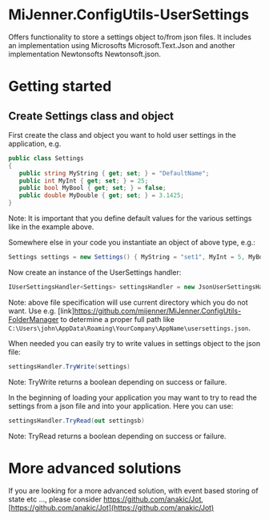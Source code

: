 # MiJenner.ConfigUtils-UserSettings
Offers functionality to store a settings object to/from json files. It includes an implementation using Microsofts Microsoft.Text.Json and another implementation Newtonsofts Newtonsoft.json. 

# Getting started 
## Create Settings class and object 
First create the class and object you want to hold user settings in the application, e.g.

```cs
public class Settings
{
   public string MyString { get; set; } = "DefaultName";
   public int MyInt { get; set; } = 25;
   public bool MyBool { get; set; } = false;
   public double MyDouble { get; set; } = 3.1425;
}
```

Note: It is important that you define default values for the various settings like in the example above. 

Somewhere else in your code you instantiate an object of above type, e.g.: 
```cs
Settings settings = new Settings() { MyString = "set1", MyInt = 5, MyBool = true, MyDouble = 14.16 };
```

Now create an instance of the UserSettings handler: 

```cs
IUserSettingsHandler<Settings> settingsHandler = new JsonUserSettingsHandlerMS<Settings>("usersettings.json");
```

Note: above file specification will use current directory which you do not want. Use e.g. [link]https://github.com/mijenner/MiJenner.ConfigUtils-FolderManager to determine a proper full path like ```C:\Users\john\AppData\Roaming\YourCompany\AppName\usersettings.json```. 

When needed you can easily try to write values in settings object to the json file: 

```cs
settingsHandler.TryWrite(settings)
```

Note: TryWrite returns a boolean depending on success or failure. 

In the beginning of loading your application you may want to try to read the settings from a json file and into your application. Here you can use: 

```cs
settingsHandler.TryRead(out settingsb)
```

Note: TryRead returns a boolean depending on success or failure. 

# More advanced solutions
If you are looking for a more advanced solution, with event based storing of state etc ..., please consider <a href="https://github.com/anakic/Jot" target="_blank">https://github.com/anakic/Jot</a>, [https://github.com/anakic/Jot](https://github.com/anakic/Jot) 
